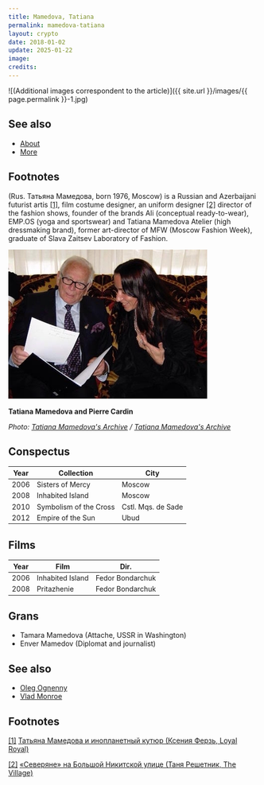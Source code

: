 ```yaml
---
title: Mamedova, Tatiana
permalink: mamedova-tatiana
layout: crypto
date: 2018-01-02
update: 2025-01-22
image:
credits:
---
```


![(Additional images correspondent to the article)]({{ site.url }}/images/{{ page.permalink }}-1.jpg)

## See also

+ [About](index)
+ [More](index)

## Footnotes


(Rus. Татьяна Мамедова, born 1976, Moscow) is a Russian and Azerbaijani futurist artis <span id="a1">[\[1\]](#f1)</span>, film costume designer, an uniform designer <span id="a2">[\[2\]](#f2)</span> director of the fashion shows, founder of the brands Ali (conceptual ready-to-wear), EMP.OS (yoga and sportswear) and Tatiana Mamedova Atelier (high dressmaking brand), former art-director of MFW (Moscow Fashion Week), graduate of Slava Zaitsev Laboratory of Fashion.

![](/images/tatiana-mamedova-pierre-cardin.jpg)

**Tatiana Mamedova and Pierre Cardin**

*Photo: [Tatiana Mamedova's Archive](mamedova-tatiana-designer) / [Tatiana Mamedova's Archive](mamedova-tatiana-designer)*

## Conspectus

|Year|Collection|City|
|----|-----|---|
|2006|Sisters of Mercy|Moscow|
|2008|Inhabited Island|Moscow|
|2010|Symbolism of the Cross|Cstl. Mqs. de Sade|
|2012|Empire of the Sun|Ubud|

## Films

|Year|Film|Dir.|
|----|-----|---|
|2006|Inhabited Island|Fedor Bondarchuk|
|2008|Pritazhenie|Fedor Bondarchuk|

## Grans

+ Tamara Mamedova (Attache, USSR in Washington)
+ Enver Mamedov (Diplomat and journalist)

## See also

+ [Oleg Ognenny](oleg-ognennye)
+ [Vlad Monroe](vlad-monroe)

## Footnotes

[[1]](#a1) <span id="f1"></span> [Татьяна Мамедова и инопланетный кутюр (Ксения Ферзь, Loyal Royal)](http://www.loyalroyal.me/tatyana-mamedova-i-inoplanetnyiy-kutyur/)

[[2]](#a2) <span id="f2"></span> [«Северяне» на Большой Никитской улице (Таня Решетник, The Village)](http://www.the-village.ru/village/food/place/231933-severyane)
